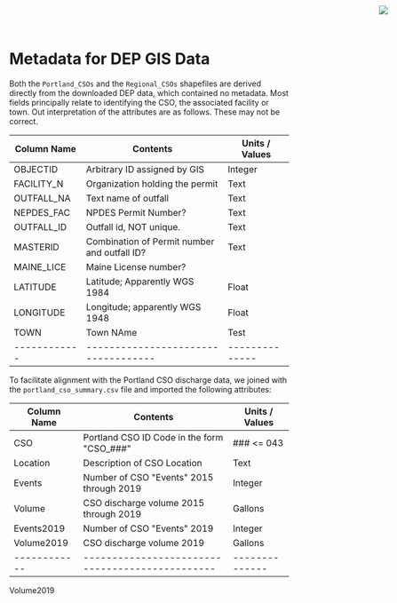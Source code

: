 <img
    src="https://www.cascobayestuary.org/wp-content/uploads/2014/04/logo_sm.jpg"
    style="position:absolute;top:10px;right:50px;" />
    
# Metadata for DEP GIS Data
Both the `Portland_CSOs` and the `Regional_CSOs` shapefiles are derived
directly from the downloaded DEP data, which contained no metadata.  Most
fields principally relate to identifying the CSO, the associated facility or 
town.  Out interpretation of the attributes are as follows.  These may not be 
correct.

Column Name | Contents                          | Units / Values
------------|-----------------------------------|--------------
OBJECTID    | Arbitrary ID assigned by GIS      | Integer
FACILITY_N  | Organization holding the permit   | Text
OUTFALL_NA  | Text name of outfall              | Text
NEPDES_FAC  | NPDES Permit Number?              | Text
OUTFALL_ID  | Outfall id, NOT  unique.          | Text 
MASTERID    | Combination of Permit number and outfall ID? | Text
MAINE_LICE  | Maine License number?
LATITUDE    | Latitude;  Apparently WGS 1984    | Float
LONGITUDE   | Longitude; apparently WGS 1948    | Float
TOWN        | Town NAme                         | Test
------------|-----------------------------------|--------------

To facilitate alignment with the Portland CSO discharge data, we joined with
the `portland_cso_summary.csv` file and imported the following
attributes:

Column Name | Contents                                      | Units / Values
------------|-----------------------------------------------|--------------
CSO	        | Portland CSO ID Code in the form  "CSO_###"   | ### <= 043
Location	  | Description of CSO Location                   | Text
Events	    | Number of CSO "Events" 2015 through 2019      | Integer
Volume	    | CSO discharge volume 2015 through 2019        | Gallons
Events2019	| Number of CSO "Events" 2019                   | Integer
Volume2019  | CSO discharge volume 2019                     | Gallons
------------|-----------------------------------------------|--------------

Volume2019
